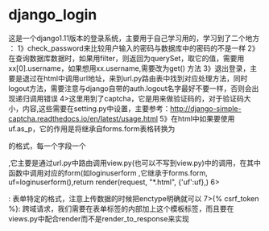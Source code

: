# django_login
这是一个django1.11版本的登录系统，主要用于自己学习用的，学习到了二个地方 ：
1》check_password来比较用户输入的密码与数据库中的密码的不是一样
2》在查询数据库数据时，如果用filter，则返回为querySet，取它的值，需要用xx[0].username，如果想用xx.username,需要改为get() 方法
3》退出登录，主要是退过在html中调用url地址，来到url.py路由表中找到对应处理方法，同时logout方法，需要注意与django自带的auth.logout名字最好不要一样，否则会出现递归调用错误
4>这里用到了captcha，它是用来做验证码的，对于验证码大小，内容,这些需要在setting.py中设置，主要参考：http://django-simple-captcha.readthedocs.io/en/latest/usage.html
5》在html中如果要使用uf.as_p，它的作用是将继承自forms.form表格转换为<p>的格式，每一个字段一个<p>,它主要是通过url.py中路由调用view.py(也可以不写到view.py)中的调用，在其中函数中调用对应的form(如loginuserform ,它继承于forms.form, uf=loginuserform(),return render(request, "*.html", {'uf':uf},)
6><form method="POST" enctype="multipart/form-data">: 表单特定的格式，注意上传数据的时候把enctype明确就可以
7>{% csrf_token %}: 跨域请求，我们需要在表单标签的内部加上这个模板标签，而且要在views.py中配合render而不是render_to_response来实现


